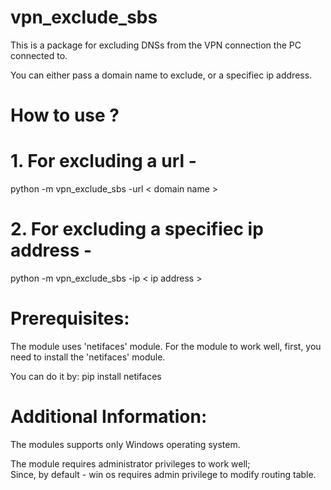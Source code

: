 # vpn_exclude_sbs

This is a package for excluding DNSs from the VPN connection the PC connected to.

You can either pass a domain name to exclude, or a specifiec ip address.

# How to use ?

# 1. For excluding a url -
python -m vpn_exclude_sbs -url < domain name >

# 2. For excluding a specifiec ip address -
python -m vpn_exclude_sbs -ip < ip address >

# Prerequisites:

The module uses 'netifaces' module.
For the module to work well, first, you need to install the 'netifaces' module.

You can do it by:
pip install netifaces

# Additional Information:

The modules supports only Windows operating system.

The module requires administrator privileges to work well; <br>
Since, by default - win os requires admin privilege to modify routing table.

